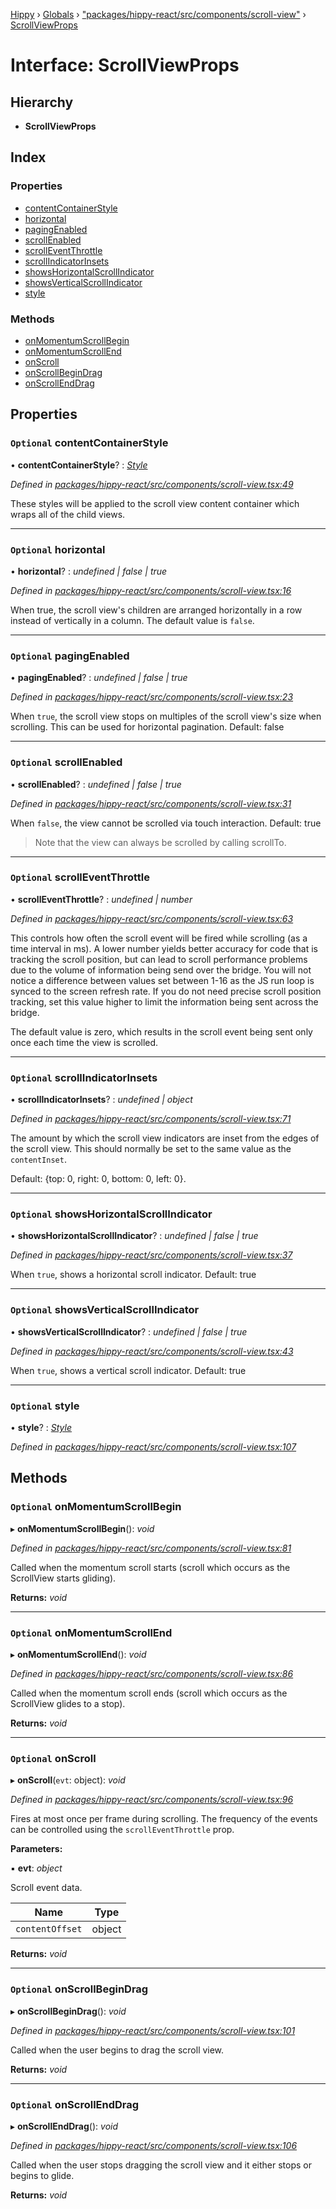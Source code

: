 [Hippy](../README.md) › [Globals](../globals.md) › ["packages/hippy-react/src/components/scroll-view"](../modules/_packages_hippy_react_src_components_scroll_view_.md) › [ScrollViewProps](_packages_hippy_react_src_components_scroll_view_.scrollviewprops.md)

# Interface: ScrollViewProps

## Hierarchy

* **ScrollViewProps**

## Index

### Properties

* [contentContainerStyle](_packages_hippy_react_src_components_scroll_view_.scrollviewprops.md#optional-contentcontainerstyle)
* [horizontal](_packages_hippy_react_src_components_scroll_view_.scrollviewprops.md#optional-horizontal)
* [pagingEnabled](_packages_hippy_react_src_components_scroll_view_.scrollviewprops.md#optional-pagingenabled)
* [scrollEnabled](_packages_hippy_react_src_components_scroll_view_.scrollviewprops.md#optional-scrollenabled)
* [scrollEventThrottle](_packages_hippy_react_src_components_scroll_view_.scrollviewprops.md#optional-scrolleventthrottle)
* [scrollIndicatorInsets](_packages_hippy_react_src_components_scroll_view_.scrollviewprops.md#optional-scrollindicatorinsets)
* [showsHorizontalScrollIndicator](_packages_hippy_react_src_components_scroll_view_.scrollviewprops.md#optional-showshorizontalscrollindicator)
* [showsVerticalScrollIndicator](_packages_hippy_react_src_components_scroll_view_.scrollviewprops.md#optional-showsverticalscrollindicator)
* [style](_packages_hippy_react_src_components_scroll_view_.scrollviewprops.md#optional-style)

### Methods

* [onMomentumScrollBegin](_packages_hippy_react_src_components_scroll_view_.scrollviewprops.md#optional-onmomentumscrollbegin)
* [onMomentumScrollEnd](_packages_hippy_react_src_components_scroll_view_.scrollviewprops.md#optional-onmomentumscrollend)
* [onScroll](_packages_hippy_react_src_components_scroll_view_.scrollviewprops.md#optional-onscroll)
* [onScrollBeginDrag](_packages_hippy_react_src_components_scroll_view_.scrollviewprops.md#optional-onscrollbegindrag)
* [onScrollEndDrag](_packages_hippy_react_src_components_scroll_view_.scrollviewprops.md#optional-onscrollenddrag)

## Properties

### `Optional` contentContainerStyle

• **contentContainerStyle**? : *[Style](_types_style_.style.md)*

*Defined in [packages/hippy-react/src/components/scroll-view.tsx:49](https://github.com/jeromehan/Hippy/blob/6216275/packages/hippy-react/src/components/scroll-view.tsx#L49)*

These styles will be applied to the scroll view content container which wraps all
of the child views.

___

### `Optional` horizontal

• **horizontal**? : *undefined | false | true*

*Defined in [packages/hippy-react/src/components/scroll-view.tsx:16](https://github.com/jeromehan/Hippy/blob/6216275/packages/hippy-react/src/components/scroll-view.tsx#L16)*

When true, the scroll view's children are arranged horizontally in a row
instead of vertically in a column.
The default value is `false`.

___

### `Optional` pagingEnabled

• **pagingEnabled**? : *undefined | false | true*

*Defined in [packages/hippy-react/src/components/scroll-view.tsx:23](https://github.com/jeromehan/Hippy/blob/6216275/packages/hippy-react/src/components/scroll-view.tsx#L23)*

When `true`, the scroll view stops on multiples of the scroll view's size when scrolling.
This can be used for horizontal pagination.
Default: false

___

### `Optional` scrollEnabled

• **scrollEnabled**? : *undefined | false | true*

*Defined in [packages/hippy-react/src/components/scroll-view.tsx:31](https://github.com/jeromehan/Hippy/blob/6216275/packages/hippy-react/src/components/scroll-view.tsx#L31)*

When `false`, the view cannot be scrolled via touch interaction.
Default: true

> Note that the view can always be scrolled by calling scrollTo.

___

### `Optional` scrollEventThrottle

• **scrollEventThrottle**? : *undefined | number*

*Defined in [packages/hippy-react/src/components/scroll-view.tsx:63](https://github.com/jeromehan/Hippy/blob/6216275/packages/hippy-react/src/components/scroll-view.tsx#L63)*

This controls how often the scroll event will be fired while scrolling
(as a time interval in ms). A lower number yields better accuracy for code
that is tracking the scroll position, but can lead to scroll performance
problems due to the volume of information being send over the bridge.
You will not notice a difference between values set between 1-16 as the JS run loop
is synced to the screen refresh rate. If you do not need precise scroll position tracking,
set this value higher to limit the information being sent across the bridge.

The default value is zero, which results in the scroll event being sent only once
each time the view is scrolled.

___

### `Optional` scrollIndicatorInsets

• **scrollIndicatorInsets**? : *undefined | object*

*Defined in [packages/hippy-react/src/components/scroll-view.tsx:71](https://github.com/jeromehan/Hippy/blob/6216275/packages/hippy-react/src/components/scroll-view.tsx#L71)*

The amount by which the scroll view indicators are inset from the edges of the scroll view.
This should normally be set to the same value as the `contentInset`.

Default: {top: 0, right: 0, bottom: 0, left: 0}.

___

### `Optional` showsHorizontalScrollIndicator

• **showsHorizontalScrollIndicator**? : *undefined | false | true*

*Defined in [packages/hippy-react/src/components/scroll-view.tsx:37](https://github.com/jeromehan/Hippy/blob/6216275/packages/hippy-react/src/components/scroll-view.tsx#L37)*

When `true`, shows a horizontal scroll indicator.
Default: true

___

### `Optional` showsVerticalScrollIndicator

• **showsVerticalScrollIndicator**? : *undefined | false | true*

*Defined in [packages/hippy-react/src/components/scroll-view.tsx:43](https://github.com/jeromehan/Hippy/blob/6216275/packages/hippy-react/src/components/scroll-view.tsx#L43)*

When `true`, shows a vertical scroll indicator.
Default: true

___

### `Optional` style

• **style**? : *[Style](_types_style_.style.md)*

*Defined in [packages/hippy-react/src/components/scroll-view.tsx:107](https://github.com/jeromehan/Hippy/blob/6216275/packages/hippy-react/src/components/scroll-view.tsx#L107)*

## Methods

### `Optional` onMomentumScrollBegin

▸ **onMomentumScrollBegin**(): *void*

*Defined in [packages/hippy-react/src/components/scroll-view.tsx:81](https://github.com/jeromehan/Hippy/blob/6216275/packages/hippy-react/src/components/scroll-view.tsx#L81)*

Called when the momentum scroll starts (scroll which occurs as the ScrollView starts gliding).

**Returns:** *void*

___

### `Optional` onMomentumScrollEnd

▸ **onMomentumScrollEnd**(): *void*

*Defined in [packages/hippy-react/src/components/scroll-view.tsx:86](https://github.com/jeromehan/Hippy/blob/6216275/packages/hippy-react/src/components/scroll-view.tsx#L86)*

Called when the momentum scroll ends (scroll which occurs as the ScrollView glides to a stop).

**Returns:** *void*

___

### `Optional` onScroll

▸ **onScroll**(`evt`: object): *void*

*Defined in [packages/hippy-react/src/components/scroll-view.tsx:96](https://github.com/jeromehan/Hippy/blob/6216275/packages/hippy-react/src/components/scroll-view.tsx#L96)*

Fires at most once per frame during scrolling.
The frequency of the events can be controlled using the `scrollEventThrottle` prop.

**Parameters:**

▪ **evt**: *object*

Scroll event data.

Name | Type |
------ | ------ |
`contentOffset` | object |

**Returns:** *void*

___

### `Optional` onScrollBeginDrag

▸ **onScrollBeginDrag**(): *void*

*Defined in [packages/hippy-react/src/components/scroll-view.tsx:101](https://github.com/jeromehan/Hippy/blob/6216275/packages/hippy-react/src/components/scroll-view.tsx#L101)*

Called when the user begins to drag the scroll view.

**Returns:** *void*

___

### `Optional` onScrollEndDrag

▸ **onScrollEndDrag**(): *void*

*Defined in [packages/hippy-react/src/components/scroll-view.tsx:106](https://github.com/jeromehan/Hippy/blob/6216275/packages/hippy-react/src/components/scroll-view.tsx#L106)*

Called when the user stops dragging the scroll view and it either stops or begins to glide.

**Returns:** *void*
